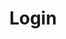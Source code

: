 ---
toc: true
comments: false
layout: post
title: Login
description: A login page for the site.
type: tangibles
courses: { compsci: {week: 4} }
---
